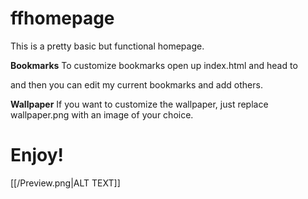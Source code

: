 # ffhomepage
This is a pretty basic but functional homepage.

**Bookmarks**
To customize bookmarks open up index.html and head to <div class="bookmarks"> and then you can edit my current bookmarks and add others.

**Wallpaper**
If you want to customize the wallpaper, just replace wallpaper.png with an image of your choice.

# Enjoy!
[[/Preview.png|ALT TEXT]]
